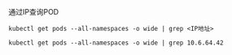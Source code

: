 

通过IP查询POD

```
kubectl get pods --all-namespaces -o wide | grep <IP地址>

kubectl get pods --all-namespaces -o wide | grep 10.6.64.42
```

